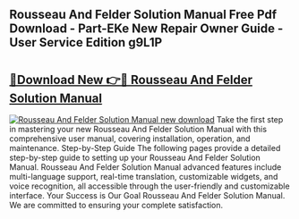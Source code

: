 ## Rousseau And Felder Solution Manual Free Pdf Download - Part-EKe New Repair Owner Guide - User Service Edition g9L1P

# <h2><a href="http://bc65464.oget.top/?id=Rousseau+And+Felder+Solution+Manual">🔗Download New 👉🔴 Rousseau And Felder Solution Manual</a></h2>

[![Rousseau And Felder Solution Manual new download](https://i.imgur.com/5g1atiW.png)](http://bc65464.oget.top/?id=Rousseau+And+Felder+Solution+Manual)
Take the first step in mastering your new Rousseau And Felder Solution Manual with this comprehensive user manual, covering installation, operation, and maintenance. Step-by-Step Guide The following pages provide a detailed step-by-step guide to setting up your Rousseau And Felder Solution Manual. Rousseau And Felder Solution Manual advanced features include multi-language support, real-time translation, customizable widgets, and voice recognition, all accessible through the user-friendly and customizable interface. Your Success is Our Goal Rousseau And Felder Solution Manual. We are committed to ensuring your complete satisfaction.
